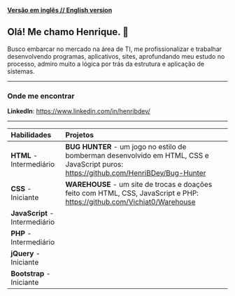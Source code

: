 [**Versão em inglês // English version**](README-English.md)

## Olá! Me chamo Henrique. :wave:

Busco embarcar no mercado na área de TI, me profissionalizar e trabalhar desenvolvendo programas, aplicativos, sites, aprofundando meu estudo no processo, admiro muito a lógica por trás da estrutura e aplicação de sistemas.

---

### Onde me encontrar

**LinkedIn**: https://www.linkedin.com/in/henribdev/

---

| Habilidades | Projetos |
|:---|:---|
|**HTML** - Intermediário    |**BUG HUNTER** - um jogo no estilo de bomberman desenvolvido em HTML, CSS e JavaScript puros: https://github.com/HenriBDev/Bug-Hunter|
|**CSS** - Iniciante    |**WAREHOUSE** - um site de trocas e doações feito com HTML, CSS, JavaScript e PHP: https://github.com/Vichiat0/Warehouse|
|**JavaScript** - Intermediário    | |
|**PHP** - Intermediário    | |
|**jQuery** - Iniciante    | |
|**Bootstrap** - Iniciante    | |







